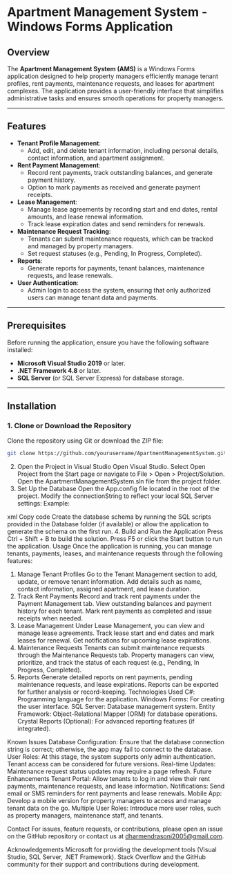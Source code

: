 # Apartment Management System - Windows Forms Application

## Overview
The **Apartment Management System (AMS)** is a Windows Forms application designed to help property managers efficiently manage tenant profiles, rent payments, maintenance requests, and leases for apartment complexes. The application provides a user-friendly interface that simplifies administrative tasks and ensures smooth operations for property managers.

---

## Features
- **Tenant Profile Management**:
  - Add, edit, and delete tenant information, including personal details, contact information, and apartment assignment.
- **Rent Payment Management**:
  - Record rent payments, track outstanding balances, and generate payment history.
  - Option to mark payments as received and generate payment receipts.
- **Lease Management**:
  - Manage lease agreements by recording start and end dates, rental amounts, and lease renewal information.
  - Track lease expiration dates and send reminders for renewals.
- **Maintenance Request Tracking**:
  - Tenants can submit maintenance requests, which can be tracked and managed by property managers.
  - Set request statuses (e.g., Pending, In Progress, Completed).
- **Reports**:
  - Generate reports for payments, tenant balances, maintenance requests, and lease renewals.
- **User Authentication**:
  - Admin login to access the system, ensuring that only authorized users can manage tenant data and payments.

---

## Prerequisites

Before running the application, ensure you have the following software installed:

- **Microsoft Visual Studio 2019** or later.
- **.NET Framework 4.8** or later.
- **SQL Server** (or SQL Server Express) for database storage.

---

## Installation

### 1. Clone or Download the Repository
Clone the repository using Git or download the ZIP file:

```bash
git clone https://github.com/yourusername/ApartmentManagementSystem.git
```

2. Open the Project in Visual Studio
Open Visual Studio.
Select Open Project from the Start page or navigate to File > Open > Project/Solution.
Open the ApartmentManagementSystem.sln file from the project folder.
3. Set Up the Database
Open the App.config file located in the root of the project.
Modify the connectionString to reflect your local SQL Server settings:
Example:

xml
Copy code
<connectionStrings>
    <add name="ApartmentManagementSystemContext" 
         connectionString="Data Source=localhost;Initial Catalog=ApartmentDB;Integrated Security=True" 
         providerName="System.Data.SqlClient" />
</connectionStrings>
Create the database schema by running the SQL scripts provided in the Database folder (if available) or allow the application to generate the schema on the first run.
4. Build and Run the Application
Press Ctrl + Shift + B to build the solution.
Press F5 or click the Start button to run the application.
Usage
Once the application is running, you can manage tenants, payments, leases, and maintenance requests through the following features:

1. Manage Tenant Profiles
Go to the Tenant Management section to add, update, or remove tenant information.
Add details such as name, contact information, assigned apartment, and lease duration.
2. Track Rent Payments
Record and track rent payments under the Payment Management tab.
View outstanding balances and payment history for each tenant.
Mark rent payments as completed and issue receipts when needed.
3. Lease Management
Under Lease Management, you can view and manage lease agreements.
Track lease start and end dates and mark leases for renewal.
Get notifications for upcoming lease expirations.
4. Maintenance Requests
Tenants can submit maintenance requests through the Maintenance Requests tab.
Property managers can view, prioritize, and track the status of each request (e.g., Pending, In Progress, Completed).
5. Reports
Generate detailed reports on rent payments, pending maintenance requests, and lease expirations.
Reports can be exported for further analysis or record-keeping.
Technologies Used
C#: Programming language for the application.
Windows Forms: For creating the user interface.
SQL Server: Database management system.
Entity Framework: Object-Relational Mapper (ORM) for database operations.
Crystal Reports (Optional): For advanced reporting features (if integrated).

Known Issues
Database Configuration: Ensure that the database connection string is correct; otherwise, the app may fail to connect to the database.
User Roles: At this stage, the system supports only admin authentication. Tenant access can be considered for future versions.
Real-time Updates: Maintenance request status updates may require a page refresh.
Future Enhancements
Tenant Portal: Allow tenants to log in and view their rent payments, maintenance requests, and lease information.
Notifications: Send email or SMS reminders for rent payments and lease renewals.
Mobile App: Develop a mobile version for property managers to access and manage tenant data on the go.
Multiple User Roles: Introduce more user roles, such as property managers, maintenance staff, and tenants.

Contact
For issues, feature requests, or contributions, please open an issue on the GitHub repository or contact us at dharmendrasoni2005@gmail.com.

Acknowledgements
Microsoft for providing the development tools (Visual Studio, SQL Server, .NET Framework).
Stack Overflow and the GitHub community for their support and contributions during development.
